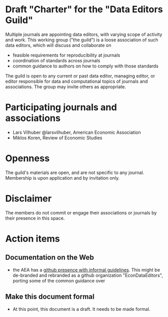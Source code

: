 # Draft "Charter" for the "Data Editors Guild"

Multiple journals are appointing data editors, with varying scope of activity and work. This working group ("the guild") is a loose association of such data editors, which will discuss and collaborate on

- feasible requirements for reproducibility at journals
- coordination of standards across journals
- common guidance to authors on how to comply with those standards

The guild is open to any current or past data editor, managing editor, or editor responsible for data and computational topics of journals and associations. The group may invite others as appropriate. 

# Participating journals and associations

- Lars Vilhuber @larsvilhuber, American Economic Association
- Miklos Koren, Review of Economic Studies

# Openness
The guild's materials are open, and are not specific to any journal. Membership is upon application and by invitation only.

# Disclaimer
The members do not commit or engage their associations or journals by their presence in this space. 

# Action items

## Documentation on the Web

- the AEA has a [github presence with informal guidelines](https://github.com/AEADataEditor/aea-de-guidance/). This might be de-branded and rebranded as a github organization "EconDataEditors", porting some of the common guidance over

## Make this document formal
- At this point, this document is a draft. It needs to be made formal.
